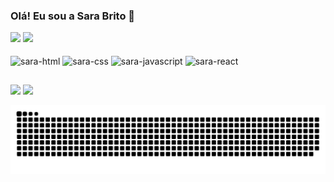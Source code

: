 ### Olá! Eu sou a Sara Brito 👋

<div>
  <img heigth=180em width=350em src = "https://github-readme-stats.vercel.app/api?username=SarahBrito&show_icons=true&theme=tokyonight"/>
  <img heigth=180em width=350em src = "https://github-readme-stats.vercel.app/api/top-langs/?username=SarahBrito&layout=compact&theme=tokyonight"/>
</div>

<div style = "display:inline_block">
 <br>
 <img align="center" alt="sara-html" width=30em heigth=30em src="https://cdn.jsdelivr.net/gh/devicons/devicon/icons/html5/html5-original.svg" />
 <img align="center" alt="sara-css" width=30em heigth=30em src="https://cdn.jsdelivr.net/gh/devicons/devicon/icons/css3/css3-original.svg" />
 <img align="center" alt="sara-javascript" width=30em heigth=30em src="https://cdn.jsdelivr.net/gh/devicons/devicon/icons/javascript/javascript-original.svg" />
 <img align="center" alt="sara-react" width=30em heigth=30em src="https://cdn.jsdelivr.net/gh/devicons/devicon/icons/react/react-original.svg" />
</div>

##

<div>
 
  <a href="https://www.linkedin.com/in/sara-brito-49312a211/" target="_blank" ><img src="https://img.shields.io/badge/LinkedIn-0077B5?style=for-the-badge&logo=linkedin&logoColor=white"></a>
  <a href="https://www.instagram.com/sara_bds_/" target="_blank" ><img src="https://img.shields.io/badge/Instagram-E4405F?style=for-the-badge&logo=instagram&logoColor=white"></a>
</div>


![Snake animation](https://github.com/SarahBrito/SarahBrito/blob/output/github-contribution-grid-snake.svg)





